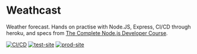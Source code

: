 # Weathcast

Weather forecast. Hands on practise with Node.JS, Express, CI/CD through heroku, and specs from [The Complete Node.js Developer Course][udemy].

[![CI/CD][cicd_badge]][cicd]
[![test-site][test_site_badge]][test_site]
[![prod-site][prod_site_badge]][prod_site]

[cicd]: https://github.com/rdok/weathcast/actions/workflows/cicd.yml
[cicd_badge]: https://github.com/rdok/weathcast/actions/workflows/cicd.yml/badge.svg
[test_site_badge]: https://img.shields.io/badge/test-grey?style=flat-square&logo=heroku
[test_site]: https://rdok-test-weathcast.herokuapp.com/
[prod_site_badge]: https://img.shields.io/badge/prod-grey?style=flat-square&logo=heroku
[prod_site]: https://rdok-prod-weathcast.herokuapp.com/
[udemy]: https://www.udemy.com/course/the-complete-nodejs-developer-course-2/